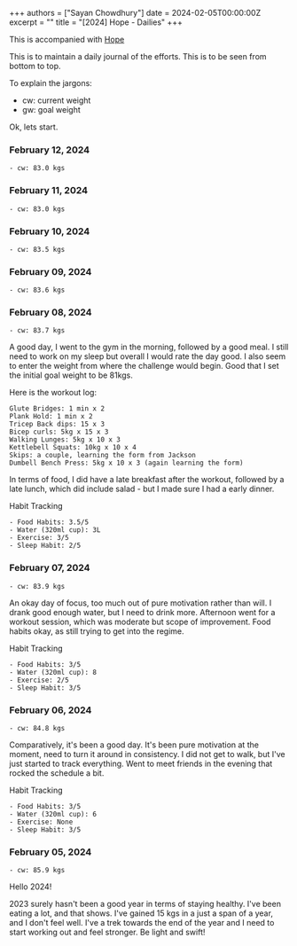+++
authors = ["Sayan Chowdhury"]
date = 2024-02-05T00:00:00Z
excerpt = ""
title = "[2024] Hope - Dailies"
+++

This is accompanied with [Hope](/fitness/2024)

This is to maintain a daily journal of the efforts. This is to be seen from bottom
to top.

To explain the jargons:

- cw: current weight
- gw: goal weight

Ok, lets start.


### February 12, 2024

```
- cw: 83.0 kgs
```

### February 11, 2024

```
- cw: 83.0 kgs
```

### February 10, 2024

```
- cw: 83.5 kgs
```

### February 09, 2024

```
- cw: 83.6 kgs
```

### February 08, 2024

```
- cw: 83.7 kgs
```

A good day, I went to the gym in the morning, followed by a good meal. I still need
to work on my sleep but overall I would rate the day good. I also seem to enter
the weight from where the challenge would begin. Good that I set the initial goal
weight to be 81kgs.

Here is the workout log:
```
Glute Bridges: 1 min x 2
Plank Hold: 1 min x 2
Tricep Back dips: 15 x 3
Bicep curls: 5kg x 15 x 3
Walking Lunges: 5kg x 10 x 3
Kettlebell Squats: 10kg x 10 x 4
Skips: a couple, learning the form from Jackson
Dumbell Bench Press: 5kg x 10 x 3 (again learning the form)
```

In terms of food, I did have a late breakfast after the workout, followed by a late
lunch, which did include salad - but I made sure I had a early dinner.

Habit Tracking
```
- Food Habits: 3.5/5
- Water (320ml cup): 3L
- Exercise: 3/5
- Sleep Habit: 2/5
```

### February 07, 2024

```
- cw: 83.9 kgs
```

An okay day of focus, too much out of pure motivation rather than will. I drank
good enough water, but I need to drink more. Afternoon went for a workout session,
which was moderate but scope of improvement. Food habits okay, as still trying to
get into the regime.

Habit Tracking
```
- Food Habits: 3/5
- Water (320ml cup): 8
- Exercise: 2/5
- Sleep Habit: 3/5
```

### February 06, 2024

```
- cw: 84.8 kgs
```

Comparatively, it's been a good day. It's been pure motivation at the moment, need
to turn it around in consistency. I did not get to walk, but I've just started to
track everything. Went to meet friends in the evening that rocked the schedule a bit.

Habit Tracking
```
- Food Habits: 3/5
- Water (320ml cup): 6
- Exercise: None
- Sleep Habit: 3/5
```

### February 05, 2024

```
- cw: 85.9 kgs
```

Hello 2024!

2023 surely hasn't been a good year in terms of staying healthy. I've been eating
a lot, and that shows. I've gained 15 kgs in a just a span of a year, and I don't
feel well. I've a trek towards the end of the year and I need to start working out
and feel stronger. Be light and swift!

